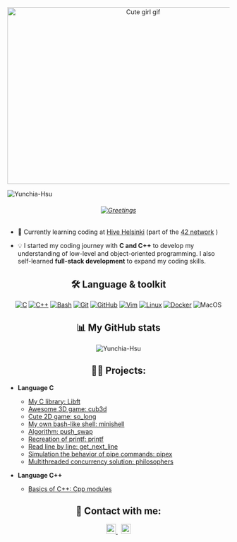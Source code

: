 
<div align="center">
    <a href="https://github.com/Anmol-Baranwal/Cool-GIFs-For-GitHub">
        <img src="https://user-images.githubusercontent.com/74038190/212751381-b0b2320e-6ef6-4041-a77a-de279fe5d3ae.gif" alt="Cute girl gif" width="600" height="400">
    </a>
</div>


<p align="left"> <img src="https://komarev.com/ghpvc/?username=Yunchia-Hsu&label=Profile%20views&color=FFA500&style=flat" alt="Yunchia-Hsu" /> </p>

<h6 align="center">
    <a href="https://readme-typing-svg.herokuapp.com/demo/">
        <img src="https://readme-typing-svg.herokuapp.com?font=Press+Start+2P&duration=4000&pause=1000&color=0969DA&center=true&vCenter=true&width=435&lines=Hello~+I'm+Yunchia+👋" alt="Greetings">
    </a>
</h6>

- 🐝  Currently learning coding at [Hive Helsinki](https://www.hive.fi/en/) (part of the [42 network](https://www.42network.org/) )
 
- 💡 I started my coding journey with **C and C++** to develop my understanding of low-level and object-oriented programming. I also self-learned **full-stack development** to expand my coding skills.  

<h2 align="center" >🛠️ Language & toolkit </h2>

<div align="center">

[![C](https://img.shields.io/badge/C-A8B9CC.svg?style=for-the-badge&logo=C&logoColor=black)](https://github.com/Aveek-Saha/GitHub-Profile-Badges)
[![C++](https://img.shields.io/badge/C++-00599C.svg?style=for-the-badge&logo=C++&logoColor=white)](https://github.com/Aveek-Saha/GitHub-Profile-Badges)
[![Bash](https://img.shields.io/badge/GNU%20Bash-4EAA25.svg?style=for-the-badge&logo=GNU-Bash&logoColor=white)](https://github.com/Aveek-Saha/GitHub-Profile-Badges)
[![Git](https://img.shields.io/badge/Git-F05032.svg?style=for-the-badge&logo=Git&logoColor=white)](https://github.com/Aveek-Saha/GitHub-Profile-Badges)
[![GitHub](https://img.shields.io/badge/GitHub-181717.svg?style=for-the-badge&logo=GitHub&logoColor=white)](https://github.com/Aveek-Saha/GitHub-Profile-Badges)
[![Vim](https://img.shields.io/badge/Vim-019733.svg?style=for-the-badge&logo=Vim&logoColor=white)](https://github.com/Aveek-Saha/GitHub-Profile-Badges)
[![Linux](https://img.shields.io/badge/Linux-FCC624.svg?style=for-the-badge&logo=Linux&logoColor=black)](https://github.com/Aveek-Saha/GitHub-Profile-Badges)
[![Docker](https://img.shields.io/badge/Docker-2496ED.svg?style=for-the-badge&logo=Docker&logoColor=white)](https://github.com/Aveek-Saha/GitHub-Profile-Badges)
![MacOS](https://img.shields.io/badge/macOS-000000.svg?style=for-the-badge&logo=macOS&logoColor=white)
</div>

<h2 align="center">📊 My GitHub stats </h2>

<div align="center">
   
  <p><img align="center" src="https://github-readme-streak-stats.herokuapp.com/?user=Yunchia-Hsu&" alt="Yunchia-Hsu" /></p>
</div>

<h2 align="center">👨‍💻 Projects:</h2>

- <b>Language **C** </b>

  - [My C library: Libft](https://github.com/Yunchia-Hsu/libft-printf-getnextline-pushswap)
  - [Awesome 3D game: cub3d](https://github.com/Yunchia-Hsu/Cub3D)
  - [Cute 2D game: so_long](https://github.com/Yunchia-Hsu/so_long)
  - [My own bash-like shell: minishell](https://github.com/Yunchia-Hsu/minishell)
  - [Algorithm: push_swap](https://github.com/Yunchia-Hsu/libft-printf-getnextline-pushswap)
  - [Recreation of printf: printf](https://github.com/Yunchia-Hsu/libft-printf-getnextline-pushswap)
  - [Read line by line: get_next_line](https://github.com/Yunchia-Hsu/libft-printf-getnextline-pushswap)
  - [Simulation the behavior of pipe commands: pipex](https://github.com/Yunchia-Hsu/pipex)
  - [Multithreaded concurrency solution: philosophers](https://github.com/Yunchia-Hsu/Philosophers)

- <b>Language **C++** </b>

  - [Basics of C++: Cpp modules](https://github.com/Yunchia-Hsu/CPP_modules)

<h2 align="center">🤳 Contact with me:</h2>


<div align="center">
    <a href="https://www.linkedin.com/in/yun-chia-hsu-b95406138">
        <img alt="Yun-Chia Hsu | LinkedIn" width="22px" src="https://cdn.jsdelivr.net/npm/simple-icons@v3/icons/linkedin.svg" />
    </a>
    &nbsp;
    <a href="mailto:yh24hsu@gmail.com">
        <img alt="Yun-Chia Hsu | Gmail" width="22px" src="https://cdn.jsdelivr.net/npm/simple-icons@v3/icons/gmail.svg" />
    </a>
</div>


[linkedin]: https://www.linkedin.com/in/yun-chia-hsu-b95406138
[gmail]: mailto:yh24hsu@gmail.com



